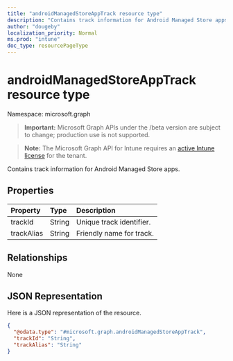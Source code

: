 ```yaml
---
title: "androidManagedStoreAppTrack resource type"
description: "Contains track information for Android Managed Store apps."
author: "dougeby"
localization_priority: Normal
ms.prod: "intune"
doc_type: resourcePageType
---
```


# androidManagedStoreAppTrack resource type

Namespace: microsoft.graph

> **Important:** Microsoft Graph APIs under the /beta version are subject to change; production use is not supported.

> **Note:** The Microsoft Graph API for Intune requires an [active Intune license](https://go.microsoft.com/fwlink/?linkid=839381) for the tenant.

Contains track information for Android Managed Store apps.

## Properties
|Property|Type|Description|
|:---|:---|:---|
|trackId|String|Unique track identifier.|
|trackAlias|String|Friendly name for track.|

## Relationships
None

## JSON Representation
Here is a JSON representation of the resource.
<!-- {
  "blockType": "resource",
  "@odata.type": "microsoft.graph.androidManagedStoreAppTrack"
}
-->
``` json
{
  "@odata.type": "#microsoft.graph.androidManagedStoreAppTrack",
  "trackId": "String",
  "trackAlias": "String"
}
```



